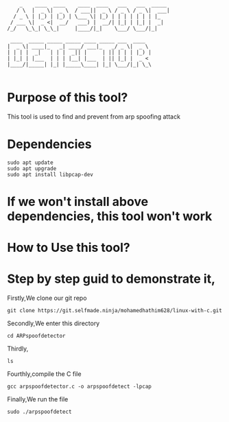 ```
    _    ____  ____    ____  ____   ___   ___  _____ 
   / \  |  _ \|  _ \  / ___||  _ \ / _ \ / _ \|  ___|
  / _ \ | |_) | |_) | \___ \| |_) | | | | | | | |_   
 / ___ \|  _ <|  __/   ___) |  __/| |_| | |_| |  _|  
/_/   \_\_| \_\_|     |____/|_|    \___/ \___/|_|    
                                                     
 ____  _____ _____ _____ ____ _____ ___  ____   
|  _ \| ____|_   _| ____/ ___|_   _/ _ \|  _ \  
| | | |  _|   | | |  _|| |     | || | | | |_) | 
| |_| | |___  | | | |__| |___  | || |_| |  _ <  
|____/|_____| |_| |_____\____| |_| \___/|_| \_\ 
                                                                  
```

# Purpose of this tool? 
This tool is used to find and prevent from arp spoofing attack

# Dependencies
```
sudo apt update
sudo apt upgrade
sudo apt install libpcap-dev
```
# If we won't install above dependencies, this tool won't work

# How to Use this tool?

# Step by step guid to demonstrate it,

Firstly,We clone our git repo
```
git clone https://git.selfmade.ninja/mohamedhathim628/linux-with-c.git

```
Secondly,We enter this directory
```
cd ARPspoofdetector

```
Thirdly,
```
ls

```

Fourthly,compile the C file
```
gcc arpspoofdetector.c -o arpspoofdetect -lpcap

```

Finally,We run the file
```
sudo ./arpspoofdetect

```
